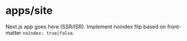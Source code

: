 # apps/site
Next.js app goes here (SSR/ISR). Implement noindex flip based on front-matter `noindex: true|false`.
